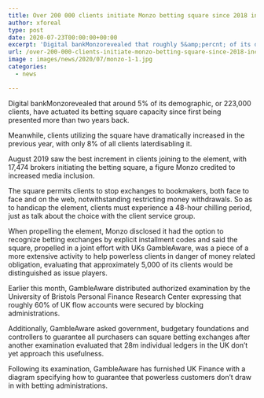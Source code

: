 ```yaml
---
title: Over 200 000 clients initiate Monzo betting square since 2018 inception
author: xforeal 
type: post
date: 2020-07-23T00:00:00+00:00
excerpt: 'Digital bankMonzorevealed that roughly 5&amp;percnt; of its demographic, or 223,000 clients, have actuated its betting square capacity since first being presented more than two years ago '
url: /over-200-000-clients-initiate-monzo-betting-square-since-2018-inception/
image : images/news/2020/07/monzo-1-1.jpg
categories:
  - news

---
```

Digital bankMonzorevealed that around 5&percnt; of its demographic, or 223,000 clients, have actuated its betting square capacity since first being presented more than two years back. 

Meanwhile, clients utilizing the square have dramatically increased in the previous year, with only 8&percnt; of all clients laterdisabling it. 

August 2019 saw the best increment in clients joining to the element, with 17,474 brokers initiating the betting square, a figure Monzo credited to increased media inclusion. 

The square permits clients to stop exchanges to bookmakers, both face to face and on the web, notwithstanding restricting money withdrawals. So as to handicap the element, clients must experience a 48-hour chilling period, just as talk about the choice with the client service group. 

When propelling the element, Monzo disclosed it had the option to recognize betting exchanges by explicit installment codes and said the square, propelled in a joint effort with UKs GambleAware, was a piece of a more extensive activity to help powerless clients in danger of money related obligation, evaluating that approximately 5,000 of its clients would be distinguished as issue players. 

Earlier this month, GambleAware distributed authorized examination by the University of Bristols Personal Finance Research Center expressing that roughly 60&percnt; of UK flow accounts were secured by blocking administrations. 

Additionally, GambleAware asked government, budgetary foundations and controllers to guarantee all purchasers can square betting exchanges after another examination evaluated that 28m individual ledgers in the UK don&#8217;t yet approach this usefulness. 

Following its examination, GambleAware has furnished UK Finance with a diagram specifying how to guarantee that powerless customers don&#8217;t draw in with betting administrations.